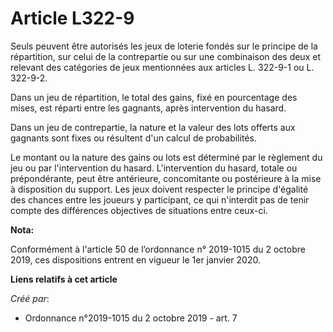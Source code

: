 # Article L322-9

Seuls peuvent être autorisés les jeux de loterie fondés sur le principe de la répartition, sur celui de la contrepartie ou
sur une combinaison des deux et relevant des catégories de jeux mentionnées aux articles L. 322-9-1 ou L. 322-9-2.

Dans un jeu de répartition, le total des gains, fixé en pourcentage des mises, est réparti entre les gagnants, après
intervention du hasard.

Dans un jeu de contrepartie, la nature et la valeur des lots offerts aux gagnants sont fixes ou résultent d'un calcul de
probabilités.

Le montant ou la nature des gains ou lots est déterminé par le règlement du jeu ou par l'intervention du hasard.
L'intervention du hasard, totale ou prépondérante, peut être antérieure, concomitante ou postérieure à la mise à disposition
du support. Les jeux doivent respecter le principe d'égalité des chances entre les joueurs y participant, ce qui n'interdit
pas de tenir compte des différences objectives de situations entre ceux-ci.

**Nota:**

Conformément à l'article 50 de l’ordonnance n° 2019-1015 du 2 octobre 2019, ces dispositions entrent en vigueur le 1er
janvier 2020.

**Liens relatifs à cet article**

_Créé par_:

  - Ordonnance n°2019-1015 du 2 octobre 2019 - art. 7
